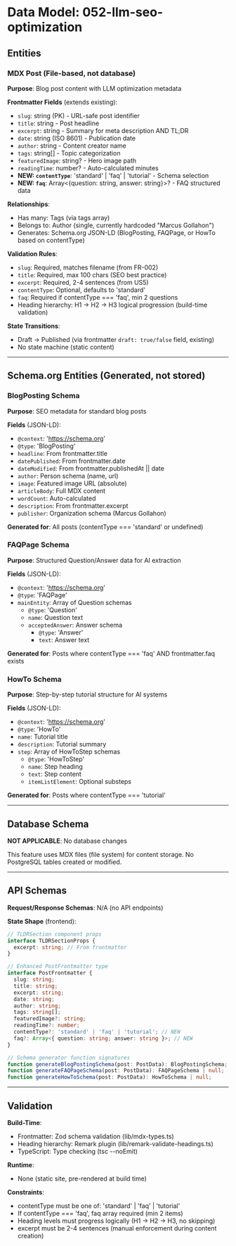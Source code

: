 # Data Model: 052-llm-seo-optimization

## Entities

### MDX Post (File-based, not database)
**Purpose**: Blog post content with LLM optimization metadata

**Frontmatter Fields** (extends existing):
- `slug`: string (PK) - URL-safe post identifier
- `title`: string - Post headline
- `excerpt`: string - Summary for meta description AND TL;DR
- `date`: string (ISO 8601) - Publication date
- `author`: string - Content creator name
- `tags`: string[] - Topic categorization
- `featuredImage`: string? - Hero image path
- `readingTime`: number? - Auto-calculated minutes
- **NEW: `contentType`**: 'standard' | 'faq' | 'tutorial' - Schema selection
- **NEW: `faq`**: Array<{question: string, answer: string}>? - FAQ structured data

**Relationships**:
- Has many: Tags (via tags array)
- Belongs to: Author (single, currently hardcoded "Marcus Gollahon")
- Generates: Schema.org JSON-LD (BlogPosting, FAQPage, or HowTo based on contentType)

**Validation Rules**:
- `slug`: Required, matches filename (from FR-002)
- `title`: Required, max 100 chars (SEO best practice)
- `excerpt`: Required, 2-4 sentences (from US5)
- `contentType`: Optional, defaults to 'standard'
- `faq`: Required if contentType === 'faq', min 2 questions
- Heading hierarchy: H1 → H2 → H3 logical progression (build-time validation)

**State Transitions**:
- Draft → Published (via frontmatter `draft: true/false` field, existing)
- No state machine (static content)

---

## Schema.org Entities (Generated, not stored)

### BlogPosting Schema
**Purpose**: SEO metadata for standard blog posts

**Fields** (JSON-LD):
- `@context`: 'https://schema.org'
- `@type`: 'BlogPosting'
- `headline`: From frontmatter.title
- `datePublished`: From frontmatter.date
- `dateModified`: From frontmatter.publishedAt || date
- `author`: Person schema (name, url)
- `image`: Featured image URL (absolute)
- `articleBody`: Full MDX content
- `wordCount`: Auto-calculated
- `description`: From frontmatter.excerpt
- `publisher`: Organization schema (Marcus Gollahon)

**Generated for**: All posts (contentType === 'standard' or undefined)

### FAQPage Schema
**Purpose**: Structured Question/Answer data for AI extraction

**Fields** (JSON-LD):
- `@context`: 'https://schema.org'
- `@type`: 'FAQPage'
- `mainEntity`: Array of Question schemas
  - `@type`: 'Question'
  - `name`: Question text
  - `acceptedAnswer`: Answer schema
    - `@type`: 'Answer'
    - `text`: Answer text

**Generated for**: Posts where contentType === 'faq' AND frontmatter.faq exists

### HowTo Schema
**Purpose**: Step-by-step tutorial structure for AI systems

**Fields** (JSON-LD):
- `@context`: 'https://schema.org'
- `@type`: 'HowTo'
- `name`: Tutorial title
- `description`: Tutorial summary
- `step`: Array of HowToStep schemas
  - `@type`: 'HowToStep'
  - `name`: Step heading
  - `text`: Step content
  - `itemListElement`: Optional substeps

**Generated for**: Posts where contentType === 'tutorial'

---

## Database Schema

**NOT APPLICABLE**: No database changes

This feature uses MDX files (file system) for content storage. No PostgreSQL tables created or modified.

---

## API Schemas

**Request/Response Schemas**: N/A (no API endpoints)

**State Shape** (frontend):
```typescript
// TLDRSection component props
interface TLDRSectionProps {
  excerpt: string; // From frontmatter
}

// Enhanced PostFrontmatter type
interface PostFrontmatter {
  slug: string;
  title: string;
  excerpt: string;
  date: string;
  author: string;
  tags: string[];
  featuredImage?: string;
  readingTime?: number;
  contentType?: 'standard' | 'faq' | 'tutorial'; // NEW
  faq?: Array<{ question: string; answer: string }>; // NEW
}

// Schema generator function signatures
function generateBlogPostingSchema(post: PostData): BlogPostingSchema;
function generateFAQPageSchema(post: PostData): FAQPageSchema | null;
function generateHowToSchema(post: PostData): HowToSchema | null;
```

---

## Validation

**Build-Time**:
- Frontmatter: Zod schema validation (lib/mdx-types.ts)
- Heading hierarchy: Remark plugin (lib/remark-validate-headings.ts)
- TypeScript: Type checking (tsc --noEmit)

**Runtime**:
- None (static site, pre-rendered at build time)

**Constraints**:
- contentType must be one of: 'standard' | 'faq' | 'tutorial'
- If contentType === 'faq', faq array required (min 2 items)
- Heading levels must progress logically (H1 → H2 → H3, no skipping)
- excerpt must be 2-4 sentences (manual enforcement during content creation)
